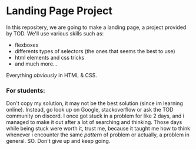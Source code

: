 # Landing Page Project

In this repositery, we are going to make a landing page, a project provided by TOD. We'll use various skills such as:
- flexboxes
- differents types of selectors (the ones that seems the best to use)
- html elements and css tricks
- and much more...

Everything *obviously* in HTML & CSS.

### For students:
Don't copy my solution, it may not be the best solution (since im learning online). Instead, go look up on Google, stackoverflow or ask the TOD community on discord. I once got stuck in a problem for like 2 days, and i managed to make it out after a lot of searching and thinking. Those days while being stuck were worth it, trust me, because it taught me how to think whenever i encounter the same *pattern* of problem or actually, a problem in general.
SO. Don't give up and keep going.